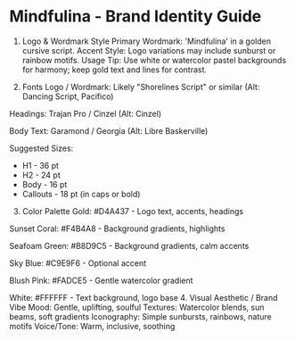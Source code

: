 # Mindfulina - Brand Identity Guide

1. Logo & Wordmark Style
Primary Wordmark: 'Mindfulina' in a golden cursive script.
Accent Style: Logo variations may include sunburst or rainbow motifs.
Usage Tip: Use white or watercolor pastel backgrounds for harmony; keep gold text and lines for contrast.

2. Fonts
Logo / Wordmark: Likely "Shorelines Script" or similar (Alt: Dancing Script, Pacifico) 

Headings: Trajan Pro / Cinzel (Alt: Cinzel)

Body Text: Garamond / Georgia (Alt: Libre Baskerville)

Suggested Sizes:
- H1 - 36 pt
- H2 - 24 pt
- Body - 16 pt
- Callouts - 18 pt (in caps or bold)

3. Color Palette
Gold: #D4A437 - Logo text, accents, headings

Sunset Coral: #F4B4A8 - Background gradients, highlights 

Seafoam Green: #B8D9C5 - Background gradients, calm accents 

Sky Blue: #C9E9F6 - Optional accent

Blush Pink: #FADCE5 - Gentle watercolor gradient

White: #FFFFFF - Text background, logo base
4. Visual Aesthetic / Brand Vibe
Mood: Gentle, uplifting, soulful
Textures: Watercolor blends, sun beams, soft gradients Iconography: Simple sunbursts, rainbows, nature motifs Voice/Tone: Warm, inclusive, soothing